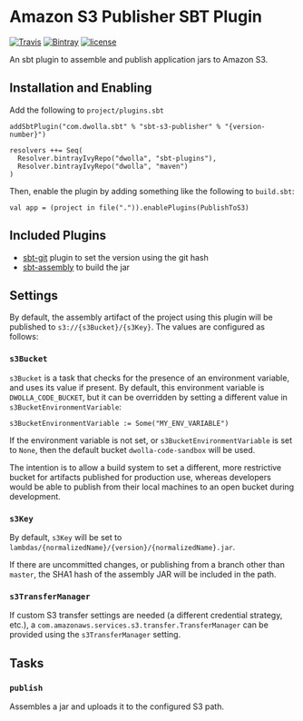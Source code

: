 # Amazon S3 Publisher SBT Plugin

[![Travis](https://img.shields.io/travis/Dwolla/sbt-s3-publisher.svg?style=flat-square)](https://travis-ci.org/Dwolla/sbt-s3-publisher)
[![Bintray](https://img.shields.io/bintray/v/dwolla/sbt-plugins/sbt-s3-publisher.svg?style=flat-square)](https://bintray.com/dwolla/sbt-plugins/sbt-s3-publisher/view)
[![license](https://img.shields.io/github/license/Dwolla/sbt-s3-publisher.svg?style=flat-square)]()

An sbt plugin to assemble and publish application jars to Amazon S3.

## Installation and Enabling

Add the following to `project/plugins.sbt`

    addSbtPlugin("com.dwolla.sbt" % "sbt-s3-publisher" % "{version-number}")

    resolvers ++= Seq(
      Resolver.bintrayIvyRepo("dwolla", "sbt-plugins"),
      Resolver.bintrayIvyRepo("dwolla", "maven")
    )

Then, enable the plugin by adding something like the following to `build.sbt`:

    val app = (project in file(".")).enablePlugins(PublishToS3)

## Included Plugins

- [sbt-git](https://github.com/sbt/sbt-git) plugin to set the version using the git hash
- [sbt-assembly]() to build the jar

## Settings

By default, the assembly artifact of the project using this plugin will be published to `s3://{s3Bucket}/{s3Key}`. The values are configured as follows:

### `s3Bucket`

`s3Bucket` is a task that checks for the presence of an environment variable, and uses its value if present. By default, this environment variable is `DWOLLA_CODE_BUCKET`, but it can be overridden by setting a different value in `s3BucketEnvironmentVariable`:

```
s3BucketEnvironmentVariable := Some("MY_ENV_VARIABLE")
```

If the environment variable is not set, or `s3BucketEnvironmentVariable` is set to `None`, then the default bucket `dwolla-code-sandbox` will be used.

The intention is to allow a build system to set a different, more restrictive bucket for artifacts published for production use, whereas developers would be able to publish from their local machines to an open bucket during development.

### `s3Key`

By default, `s3Key` will be set to `lambdas/{normalizedName}/{version}/{normalizedName}.jar`.

If there are uncommitted changes, or publishing from a branch other than `master`, the SHA1 hash of the assembly JAR will be included in the path.

### `s3TransferManager`

If custom S3 transfer settings are needed (a different credential strategy, etc.), a `com.amazonaws.services.s3.transfer.TransferManager` can be provided using the `s3TransferManager` setting.

## Tasks

### `publish`

Assembles a jar and uploads it to the configured S3 path.
